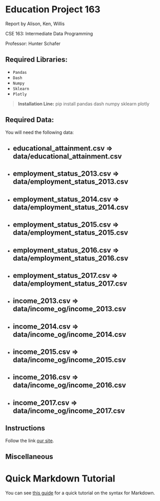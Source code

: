 # Education Project 163
Report by Alison, Ken, Willis

CSE 163: Intermediate Data Programming

Professor: Hunter Schafer

## Required Libraries:
* `Pandas`
* `Dash`
* `Numpy`
* `Sklearn`
* `Plotly`
> **Installation Line:** pip install pandas dash numpy sklearn plotly

## Required Data:
You will need the following data:

- educational_attainment.csv => data/educational_attainment.csv
    - 
* employment_status_2013.csv => data/employment_status_2013.csv
    -  
* employment_status_2014.csv => data/employment_status_2014.csv
    -  
* employment_status_2015.csv => data/employment_status_2015.csv
    -  
* employment_status_2016.csv => data/employment_status_2016.csv
    -  
* employment_status_2017.csv => data/employment_status_2017.csv
    -  
* income_2013.csv => data/income_og/income_2013.csv
    -  
* income_2014.csv => data/income_og/income_2014.csv
    -  
* income_2015.csv => data/income_og/income_2015.csv
    -  
* income_2016.csv => data/income_og/income_2016.csv
    -  
* income_2017.csv => data/income_og/income_2017.csv
    -  

## Instructions
Follow the link [our site](http://127.0.0.1:8050/).






## Miscellaneous


# Quick Markdown Tutorial
You can see [this guide](https://guides.github.com/features/mastering-markdown/)
for a quick tutorial on the syntax for Markdown.
